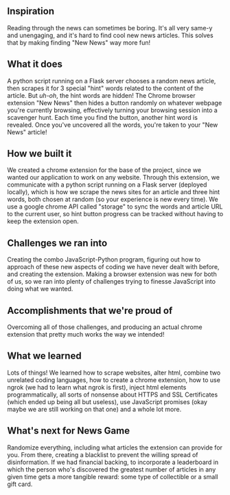 ## Inspiration
Reading through the news can sometimes be boring. It's all very same-y and unengaging, and it's hard to find cool new news articles. This solves that by making finding "New News" way more fun!

## What it does
A python script running on a Flask server chooses a random news article, then scrapes it for 3 special "hint" words related to the content of the article. But _uh-oh_, the hint words are hidden! The Chrome browser extension "New News" then hides a button randomly on whatever webpage you're currently browsing, effectively turning your browsing session into a scavenger hunt. Each time you find the button, another hint word is revealed. Once you've uncovered all the words, you're taken to your "New News" article!

## How we built it
We created a chrome extension for the base of the project, since we wanted our application to work on any website. Through this extension, we communicate with a python script running on a Flask server (deployed locally), which is how we scrape the news sites for an article and three hint words, both chosen at random (so your experience is new every time). We use a google chrome API called "storage" to sync the words and article URL to the current user, so hint button progress can be tracked without having to keep the extension open.

## Challenges we ran into
Creating the combo JavaScript-Python program, figuring out how to approach of these new aspects of coding we have never dealt with before, and creating the extension. Making a browser extension was new for both of us, so we ran into plenty of challenges trying to finesse JavaScript into doing what we wanted.

## Accomplishments that we're proud of
Overcoming all of those challenges, and producing an actual chrome extension that pretty much works the way we intended! 

## What we learned
Lots of things! We learned how to scrape websites, alter html, combine two unrelated coding languages, how to create a chrome extension, how to use ngrok (we had to learn what ngrok is first), inject html elements programmatically, all sorts of nonsense about HTTPS and SSL Certificates (which ended up being all but useless), use JavaScript promises (okay maybe we are still working on that one) and a whole lot more.

## What's next for News Game
Randomize everything, including what articles the extension can provide for you. From there, creating a blacklist to prevent the willing spread of disinformation. If we had financial backing, to incorporate a leaderboard in which the person who's discovered the greatest number of articles in any given time gets a more tangible reward: some type of collectible or a small gift card. 
